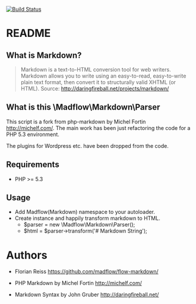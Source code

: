 [![Build Status](https://secure.travis-ci.org/madflow/node-rcommand.png)](http://travis-ci.org/madflow/flow-markdown)

# README

## What is Markdown?

> Markdown is a text-to-HTML conversion tool for web writers. Markdown allows you to write using an easy-to-read, easy-to-write plain text format, then convert it to structurally valid XHTML (or HTML). Source: <http://daringfireball.net/projects/markdown/>

## What is this \Madflow\Markdown\Parser

This script is a fork from php-markdown by Michel Fortin <http://michelf.com/>. The main work has been just refactoring the code for a PHP 5.3 environment.

The plugins for Wordpress etc. have been dropped from the code.

## Requirements

- PHP >= 5.3

## Usage

- Add Madflow\(Markdown) namespace to your autoloader.
- Create instance and happily transform markdown to HTML. 
   - $parser = new \Madflow\Markdown\Parser();
   - $html = $parser->transform('# Markdown String');

# Authors

- Florian Reiss <https://github.com/madflow/flow-markdown/>

- PHP Markdown by Michel Fortin <http://michelf.com/> 

- Markdown Syntax by John Gruber  <http://daringfireball.net/>